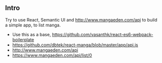 ## Intro

Try to use React, Semantic UI and http://www.mangaeden.com/api to build a simple app, to list manga.

* Use this as a base, https://github.com/vasanthk/react-es6-webpack-boilerplate
* https://github.com/dbtek/react-manga/blob/master/app/api.js
* http://www.mangaeden.com/api
* https://www.mangaeden.com/api/list/0


